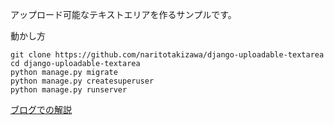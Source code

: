 アップロード可能なテキストエリアを作るサンプルです。

動かし方
```
git clone https://github.com/naritotakizawa/django-uploadable-textarea
cd django-uploadable-textarea
python manage.py migrate
python manage.py createsuperuser
python manage.py runserver
```

[ブログでの解説](https://narito.ninja/blog/detail/138/)